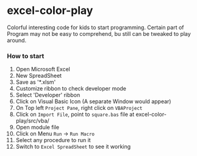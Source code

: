 # excel-color-play
Colorful interesting code for kids to start programming.
Certain part of Program may not be easy to comprehend, bu still can be tweaked to play around.

### How to start
1. Open Microsoft Excel
2. New SpreadSheet
3. Save as '*.xlsm'
4. Customize ribbon to check developer mode
5. Select 'Developer' ribbon
6. Click on Visual Basic Icon (A separate Window would appear)
7. On Top left `Project Pane`, right click on `VBAProject`
8. Click on `Import File`, point to `square.bas` file at excel-color-play/src/vba/
9. Open module file
10. Click on Menu `Run` -> `Run Macro`
11. Select any procedure to run it
12. Switch to `Excel SpreadSheet` to see it working
